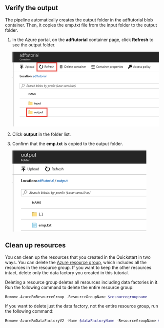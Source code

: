 ## Verify the output
The pipeline automatically creates the output folder in the adftutorial blob container. Then, it copies the emp.txt file from the input folder to the output folder. 

1. In the Azure portal, on the **adftutorial** container page, click **Refresh** to see the output folder. 
    
    ![Refresh](media/data-factory-quickstart-verify-output-cleanup/output-refresh.png)
2. Click **output** in the folder list. 
2. Confirm that the **emp.txt** is copied to the output folder. 

    ![Refresh](media/data-factory-quickstart-verify-output-cleanup/output-file.png)

## Clean up resources
You can clean up the resources that you created in the Quickstart in two ways. You can delete the [Azure resource group](../articles/azure-resource-manager/resource-group-overview.md), which includes all the resources in the resource group. If you want to keep the other resources intact, delete only the data factory you created in this tutorial.

Deleting a resource group deletes all resources including data factories in it. Run the following command to delete the entire resource group: 
```powershell
Remove-AzureRmResourceGroup -ResourceGroupName $resourcegroupname
```

If you want to delete just the data factory, not the entire resource group, run the following command: 

```powershell
Remove-AzureRmDataFactoryV2 -Name $dataFactoryName -ResourceGroupName $resourceGroupName
```